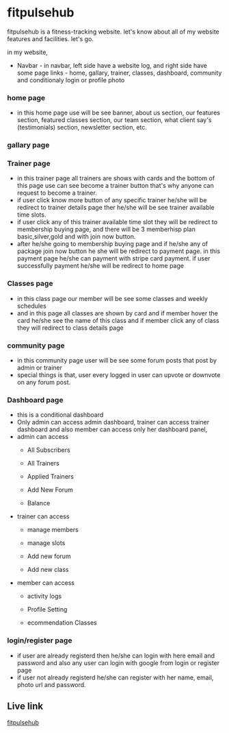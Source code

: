 # fitpulsehub

fitpulsehub is a fitness-tracking website.
let's know about all of my website features and facilities.
let's go.

in my website,
- Navbar - in navbar, left side have a website log, and right side have some page links - home, gallary, trainer, classes, dashboard, community and conditionaly login or profile photo
### home page
- in this home page use will be see banner, about us section, our features section, featured classes section, our team section, what client say's (testimonials) section, newsletter section, etc.
### gallary page
### Trainer page
- in this trainer page all trainers are shows with cards and the bottom of this page use can see become a trainer button that's why anyone can request to become a trainer.
- if user click know more button of any specific trainer he/she will be redirect to trainer details page ther he/she will be see trainer available time slots.
- if user click any of this trainer available time slot they will be redirect to membership buying page, and there will be 3 memberhisp plan basic,silver,gold and with join now button.
- after he/she  going to membership buying page and if he/she  any of package join now button he she will be redirect to payment page. in this payment page he/she can payment with stripe card payment. if user successfully payment he/she will be redirect to home page

### Classes page
- in this class page our member will be see some classes and weekly schedules
- and in this page all classes are shown by card and if member hover the card he/she see the name of this class and if member click any of class they will redirect to class details page

### community page
- in this community page user will be see some forum posts that post by admin or trainer
- special things is that, user every logged in user can upvote or downvote on any forum post.
### Dashboard page
- this is a conditional dashboard 
- Only admin can access admin dashboard, trainer can access trainer dashboard and also member can access only her dashboard panel,
- admin can access 
  - All Subscribers

  - All Trainers

  - Applied Trainers

  - Add New Forum

  - Balance
- trainer can access 
  - manage members

  - manage slots

  - Add new forum

  - Add new class
- member can access 
  - activity logs

  - Profile Setting

  - ecommendation Classes


### login/register page
- if user are already registerd then he/she can login with here email and password and also any user can login with google from login or register page
- if user not already registerd he/she can register with her name, email, photo url and password. 



## Live link

[fitpulsehub](https://fit-pulse-hub-web-app.web.app/)
